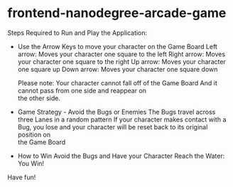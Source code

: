 frontend-nanodegree-arcade-game
===============================

Steps Required to Run and Play the Application:

* Use the Arrow Keys to move your character on the Game Board
	Left arrow: Moves your character one square to the left
	Right arrow: Moves your character one square to the right
	Up arrow: Moves your character one square up
	Down arrow: Moves your character one square down
	
	Please note: Your character cannot fall off of the Game Board
				  And it cannot pass from one side and reappear on	
				  the other side.
	
* Game Strategy - Avoid the Bugs or Enemies
		The Bugs travel across three Lanes in a random pattern
		If your character makes contact with a Bug, you lose and your
		character will be reset back to its original position on	
		the Game Board
		
* How to Win
	Avoid the Bugs and Have your Character Reach the Water: You Win!
	
Have fun!	
